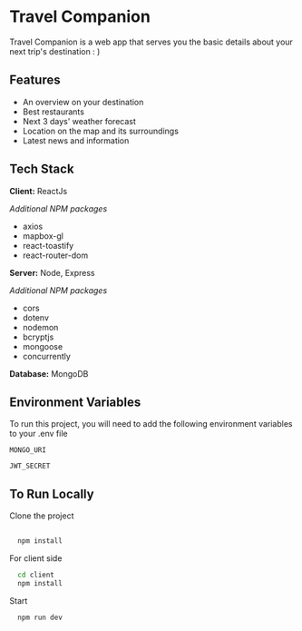 # Travel Companion

Travel Companion is a web app that serves you the basic details about your next trip's destination : )

## Features

- An overview on your destination
- Best restaurants
- Next 3 days' weather forecast
- Location on the map and its surroundings
- Latest news and information



## Tech Stack

**Client:** ReactJs

_Additional NPM packages_

- axios
- mapbox-gl
- react-toastify
- react-router-dom

**Server:** Node, Express

_Additional NPM packages_

- cors
- dotenv
- nodemon
- bcryptjs
- mongoose
- concurrently

**Database:** MongoDB



## Environment Variables

To run this project, you will need to add the following environment variables to your .env file

`MONGO_URI`

`JWT_SECRET`

## To Run Locally

Clone the project

```bash
  
  npm install
```

For client side

```bash
  cd client
  npm install
```

Start

```bash
  npm run dev
```
